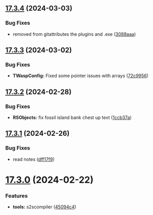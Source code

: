 ## [17.3.4](https://github.com/Torwent/WaspLib/compare/v17.3.3...v17.3.4) (2024-03-03)


### Bug Fixes

* removed from gitattributes the plugins and .exe ([3088aaa](https://github.com/Torwent/WaspLib/commit/3088aaafb72e4c01279d0d7d30f7fadf35ebd2b9))



## [17.3.3](https://github.com/Torwent/WaspLib/compare/v17.3.2...v17.3.3) (2024-03-02)


### Bug Fixes

* **TWaspConfig:** Fixed some pointer issues with arrays ([72c9956](https://github.com/Torwent/WaspLib/commit/72c995614e6c10dd29b65d1173cd4fed7f23550c))



## [17.3.2](https://github.com/Torwent/WaspLib/compare/v17.3.1...v17.3.2) (2024-02-28)


### Bug Fixes

* **RSObjects:** fix fossil island bank chest up text ([1ccb37a](https://github.com/Torwent/WaspLib/commit/1ccb37ab5562b4f26d3033e39e6a51fd4ccb7df4))



## [17.3.1](https://github.com/Torwent/WaspLib/compare/v17.3.0...v17.3.1) (2024-02-26)


### Bug Fixes

* read notes ([dff17f9](https://github.com/Torwent/WaspLib/commit/dff17f963cf665bbddaac30f78e3bfc07afc9016))



# [17.3.0](https://github.com/Torwent/WaspLib/compare/v17.2.8...v17.3.0) (2024-02-22)


### Features

* **tools:** s2scompiler ([45094c4](https://github.com/Torwent/WaspLib/commit/45094c4dc55f2c451f30b534ce4d9c82100d28d1))




